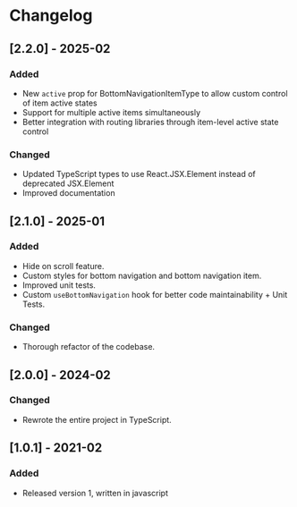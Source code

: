 # Changelog

## [2.2.0] - 2025-02
### Added
- New `active` prop for BottomNavigationItemType to allow custom control of item active states
- Support for multiple active items simultaneously
- Better integration with routing libraries through item-level active state control

### Changed
- Updated TypeScript types to use React.JSX.Element instead of deprecated JSX.Element
- Improved documentation

## [2.1.0] - 2025-01
### Added
- Hide on scroll feature.
- Custom styles for bottom navigation and bottom navigation item.
- Improved unit tests.
- Custom `useBottomNavigation` hook for better code maintainability + Unit Tests.

### Changed
- Thorough refactor of the codebase.

## [2.0.0] - 2024-02
### Changed
- Rewrote the entire project in TypeScript.

## [1.0.1] - 2021-02
### Added
- Released version 1, written in javascript